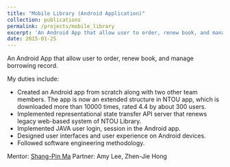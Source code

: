 ```yaml
---
title: "Mobile Library (Android Application)"
collection: publications
permalink: /projects/mobile_library
excerpt: 'An Android App that allow user to order, renew book, and manage borrowing record.'
date: 2015-01-25
---
```


An Android App that allow user to order, renew book, and manage borrowing record.

My duties include:
* Created an Android app from scratch along with two other team members. The app is now an extended structure in NTOU app, which is downloaded more than 10000 times, rated 4.4 by about 300 users.
* Implemented representational state transfer API server that renews legacy web-based system of NTOU Library.
* Implemented JAVA user login, session in the Android app.
* Designed user interfaces and user experience on Android devices.
* Followed software engineering methodology.

Mentor: [Shang-Pin Ma](https://www.linkedin.com/in/shang-pin-ma-72a7093b/)
Partner: Amy Lee, Zhen-Jie Hong
